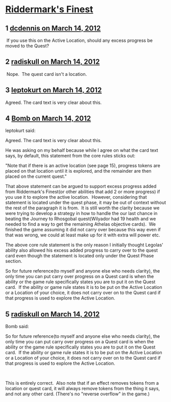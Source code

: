 # [Riddermark&#039;s Finest](https://community.fantasyflightgames.com/topic/61806-riddermarks-finest/)

## 1 [dcdennis on March 14, 2012](https://community.fantasyflightgames.com/topic/61806-riddermarks-finest/?do=findComment&comment=605409)

 If you use this on the Active Location, should any excess progress be moved to the Quest?

## 2 [radiskull on March 14, 2012](https://community.fantasyflightgames.com/topic/61806-riddermarks-finest/?do=findComment&comment=605410)

 Nope.  The quest card isn't a location.

## 3 [leptokurt on March 14, 2012](https://community.fantasyflightgames.com/topic/61806-riddermarks-finest/?do=findComment&comment=605486)

Agreed. The card text is very clear about this.

## 4 [Bomb on March 14, 2012](https://community.fantasyflightgames.com/topic/61806-riddermarks-finest/?do=findComment&comment=605507)

leptokurt said:

Agreed. The card text is very clear about this.



He was asking on my behalf because while I agree on what the card text says, by default, this statement from the core rules sticks out:

"Note that if there is an active
location (see page 15), progress tokens are placed on
that location until it is explored, and the remainder are
then placed on the current quest."

That above statement can be argued to support excess progress added from Riddermark's Finest(or other abilities that add 2 or more progress) if you use it to explore the active location.  However, considering that statement is located under the quest phase, it may be out of context without the rest of the paragraph it is from.  It is still worth the clarity because we were trying to develop a strategy in how to handle the our last chance in beating the Journey to Rhosgobal quest(Wilyador had 19 health and we needed to find a way to get the remaining Athelas objective cards).  We finished the game assuming it did not carry over because this way even if that was wrong, we could at least make up for it with extra will power etc.

The above core rule statement is the only reason I initially thought Legolas' ability also allowed his excess added progress to carry over to the quest card even though the statement is located only under the Quest Phase section.

So for future reference(to myself and anyone else who needs clarity), the only time you can put carry over progress on a Quest card is when the ability or the game rule specifically states you are to put it on the Quest card.  If the ability or game rule states it is to be put on the Active Location or a Location of your choice, it does not carry over on to the Quest card if that progress is used to explore the Active Location.

## 5 [radiskull on March 14, 2012](https://community.fantasyflightgames.com/topic/61806-riddermarks-finest/?do=findComment&comment=605570)

Bomb said:

So for future reference(to myself and anyone else who needs clarity), the only time you can put carry over progress on a Quest card is when the ability or the game rule specifically states you are to put it on the Quest card.  If the ability or game rule states it is to be put on the Active Location or a Location of your choice, it does not carry over on to the Quest card if that progress is used to explore the Active Location.



 

This is entirely correct.  Also note that if an effect removes tokens from a location or quest card, it will always remove tokens from the thing it says, and not any other card. (There's no "reverse overflow" in the game.)

